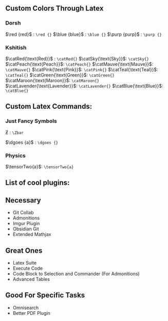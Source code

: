 ## Custom Colors Through Latex

### Dorsh
$\red {red}$ : `\red {}`
$\blue {blue}$ : `\blue {}`
$\purp {purp}$ : `\purp {}`

### Kshitish
$\catRed{\text{Red}}$ : `\catRed{}`
$\catSky{\text{Sky}}$: `\catSky{}`
$\catPeach{\text{Peach}}$: `\catPeach{}`
$\catMauve{\text{Mauve}}$: `\catMauve{}`
$\catPink{\text{Pink}}$: `\catPink{}`
$\catTeal{\text{Teal}}$: `\catTeal{}`
$\catGreen{\text{Green}}$: `\catGreen{}`
$\catMaroon{\text{Maroon}}$: `\catMaroon{}`
$\catLavender{\text{Lavender}}$: `\catLavender{}`
$\catBlue{\text{Blue}}$: `\catBlue{}`

## Custom Latex Commands:

### Just Fancy Symbols

$\Zbar$ : `\Zbar`

$\dgoes {a}$   : `\dgoes {}`


### Physics
$\tensorTwo{a}$: `\tensorTwo{a}`

## List of cool plugins:

## Necessary
- Git Collab
- Admonitions
- Imgur Plugin
- Obsidian Git
- Extended Mathjax

## Great Ones
- Latex Suite
- Execute Code
- Code Block to Selection and Commander (For Admonitions)
- Advanced Tables

## Good For Specific Tasks
- Omnisearch
- Better PDF Plugin

